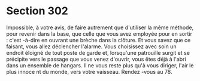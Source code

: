 # Section 302

Impossible, à votre avis, de  faire autrement que d'utiliser la
même méthode, pour revenir dans la base, que celle que vous
avez employée pour en sortir : c'est -à-dire en ouvrant une brèche
dans la clôture. Et vous savez que ce faisant, vous allez
déclencher l'alarme. Vous choisissez avec soin un endroit éloigné
de tout poste de garde et, lorsqu'une patrouille surgit et se
précipite vers le passage que vous venez d'ouvrir, vous êtes déjà à
l'abri dans un ensemble de hangars. Il ne vous reste plus qu'à
vous diriger, l'air le plus innoce nt du monde, vers votre vaisseau.
Rendez -vous au 78.